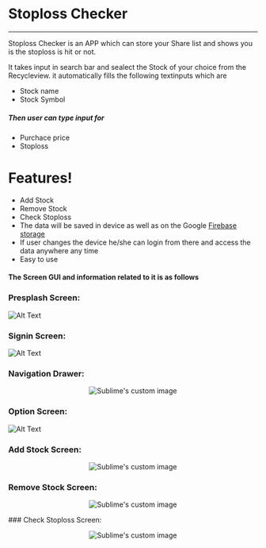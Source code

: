 # Stoploss Checker
---
Stoploss Checker is an APP which can store your Share list and shows you is the stoploss is hit or not.

It takes input in search bar and sealect the Stock of your choice from the Recycleview. it automatically fills the following textinputs which are
  - Stock name 
  - Stock Symbol
 
##### **Then user can type input for**
 - Purchace price
  - Stoploss
  


# Features!

  - Add Stock
  - Remove Stock
  - Check Stoploss
  - The data will be saved in device as well as on the Google [Firebase storage](https://firebase.google.com/docs/storage/web/start#:~:text=Cloud%20Storage%20for%20Firebase%20lets,high%20availability%20and%20global%20redundancy.)
  - If user changes the device he/she can login from there and access the data anywhere any time
  - Easy to use
  
#### **The Screen GUI and information related to it is as follows**

### Presplash Screen:
![Alt Text](https://github.com/rushbhpatil/Stoploss_Checker/blob/master/MD%20docs/Presplash%20_Screen.png?raw=true)

### Signin Screen:
![Alt Text](https://github.com/rushbhpatil/Stoploss_Checker/blob/master/MD%20docs/Signin_Screen.png?raw=true)

### Navigation Drawer:
<p align="center">
  <img src="https://github.com/waldyr/Sublime-Installer/blob/master/sublime_text.png?raw=true" alt="Sublime's custom image"/>
</p>

### Option Screen:
![Alt Text](https://github.com/rushbhpatil/Stoploss_Checker/blob/master/MD%20docs/Option_Screen.png?raw=true)

### Add Stock Screen:
<p align="center">
  <img src="https://github.com/rushbhpatil/Stoploss_Checker/blob/master/MD%20docs/VideoToGif/Add%20Stock-1610739418035.gif?raw=true" alt="Sublime's custom image"/>
</p>

### Remove Stock Screen:
<p align="center">
  <img src="https://github.com/rushbhpatil/Stoploss_Checker/blob/master/MD%20docs/VideoToGif/Remove%20Stock-1610739244962.gif?raw=true" alt="Sublime's custom image"/>
</p>
### Check Stoploss Screen:
<p align="center">
  <img src="https://github.com/rushbhpatil/Stoploss_Checker/blob/master/MD%20docs/VideoToGif/Check%20Stoploss-1610739321849.gif?raw=true" alt="Sublime's custom image"/>
</p>



